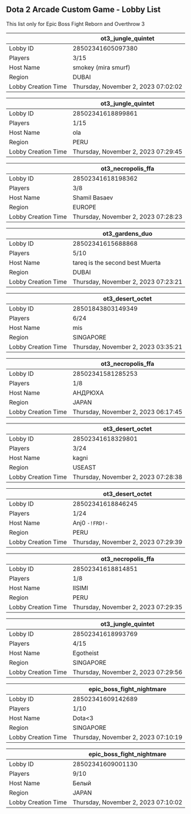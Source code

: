 ## Dota 2 Arcade Custom Game - Lobby List

This list only for Epic Boss Fight Reborn and Overthrow 3

|  | ot3_jungle_quintet |
| ------ | ------ |
| Lobby ID | 28502341605097380 |
| Players | 3/15 |
| Host Name | smokey (mira smurf) |
| Region | DUBAI |
| Lobby Creation Time | Thursday, November 2, 2023 07:02:02 |


|  | ot3_jungle_quintet |
| ------ | ------ |
| Lobby ID | 28502341618899861 |
| Players | 1/15 |
| Host Name | ola |
| Region | PERU |
| Lobby Creation Time | Thursday, November 2, 2023 07:29:45 |


|  | ot3_necropolis_ffa |
| ------ | ------ |
| Lobby ID | 28502341618198362 |
| Players | 3/8 |
| Host Name | Shamil Basaev |
| Region | EUROPE |
| Lobby Creation Time | Thursday, November 2, 2023 07:28:23 |


|  | ot3_gardens_duo |
| ------ | ------ |
| Lobby ID | 28502341615688868 |
| Players | 5/10 |
| Host Name | tareq is the second best Muerta |
| Region | DUBAI |
| Lobby Creation Time | Thursday, November 2, 2023 07:23:21 |


|  | ot3_desert_octet |
| ------ | ------ |
| Lobby ID | 28501843803149349 |
| Players | 6/24 |
| Host Name | mis |
| Region | SINGAPORE |
| Lobby Creation Time | Thursday, November 2, 2023 03:35:21 |


|  | ot3_necropolis_ffa |
| ------ | ------ |
| Lobby ID | 28502341581285253 |
| Players | 1/8 |
| Host Name | АНДРЮХА |
| Region | JAPAN |
| Lobby Creation Time | Thursday, November 2, 2023 06:17:45 |


|  | ot3_desert_octet |
| ------ | ------ |
| Lobby ID | 28502341618329801 |
| Players | 3/24 |
| Host Name | kagni |
| Region | USEAST |
| Lobby Creation Time | Thursday, November 2, 2023 07:28:38 |


|  | ot3_desert_octet |
| ------ | ------ |
| Lobby ID | 28502341618846245 |
| Players | 1/24 |
| Host Name | Anj0 `-!FRD!-` |
| Region | PERU |
| Lobby Creation Time | Thursday, November 2, 2023 07:29:39 |


|  | ot3_necropolis_ffa |
| ------ | ------ |
| Lobby ID | 28502341618814851 |
| Players | 1/8 |
| Host Name | IISIMI |
| Region | PERU |
| Lobby Creation Time | Thursday, November 2, 2023 07:29:35 |


|  | ot3_jungle_quintet |
| ------ | ------ |
| Lobby ID | 28502341618993769 |
| Players | 4/15 |
| Host Name | Egotheist |
| Region | SINGAPORE |
| Lobby Creation Time | Thursday, November 2, 2023 07:29:56 |


|  | epic_boss_fight_nightmare |
| ------ | ------ |
| Lobby ID | 28502341609142689 |
| Players | 1/10 |
| Host Name | Dota<3 |
| Region | SINGAPORE |
| Lobby Creation Time | Thursday, November 2, 2023 07:10:19 |


|  | epic_boss_fight_nightmare |
| ------ | ------ |
| Lobby ID | 28502341609001130 |
| Players | 9/10 |
| Host Name | Белый |
| Region | JAPAN |
| Lobby Creation Time | Thursday, November 2, 2023 07:10:02 |


